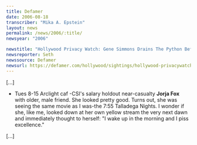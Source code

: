 ```yaml
---
title: Defamer
date: 2006-08-18
transcriber: "Mika A. Epstein"
layout: news
permalink: /news/2006/:title/
newsyear: "2006"

newstitle: "Hollywood Privacy Watch: Gene Simmons Drains The Python Before Midnight 'Snakes' Screening  "
newsreporter: Seth
newssource: Defamer
newsurl: https://defamer.com/hollywood/sightings/hollywood-privacywatch-gene-simmons-drains-the-python-before-midnight-snakes-screening-195292.php
---
```


[...]

* Tues 8-15 Arclight caf -CSI's salary holdout near-casualty **Jorja Fox** with older, male friend. She looked pretty good. Turns out, she was seeing the same movie as I was-the 7:55 Talladega Nights. I wonder if she, like me, looked down at her own yellow stream the very next dawn and immediately thought to herself: "I wake up in the morning and I piss excellence."

[...]
